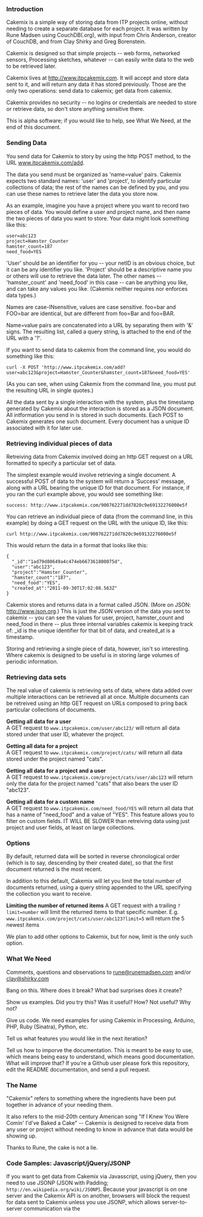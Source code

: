 ### Introduction

Cakemix is a simple way of storing data from ITP projects online, without needing to create a separate database for each project. It was written by Rune Madsen using CouchDB(.org), with input from Chris Anderson, creator of CouchDB, and from Clay Shirky and Greg Borenstein. 

Cakemix is designed so that simple projects -- web forms, networked sensors, Processing sketches, whatever -- can easily write data to the web to be retrieved later.

Cakemix lives at http://www.itpcakemix.com. It will accept and store data sent to it, and will return any data it has stored previously. Those are the only two operations: send data to cakemix; get data from cakemix.

Cakemix provides no security -- no logins or credentials are needed to store or retrieve data, so don't store anything sensitive there.

This is alpha software; if you would like to help, see What We Need, at the end of this document.

### Sending Data

You send data for Cakemix to story by using the http POST method, to the URL www.itpcakemix.com/add.

The data you send must be organized as 'name=value' pairs. Cakemix expects two standard names: 'user' and 'project', to identify particular collections of data; the rest of the names can be defined by you, and you can use these names to retrieve later the data you store now.

As an example, imagine you have a project where you want to record two pieces of data. You would define a user and project name, and then name the two pieces of data you want to store. Your data might look something like this:

    user=abc123
    project=Hamster_Counter
    hamster_count=187
    need_food=YES

'User' should be an identifier for you -- your netID is an obvious choice, but it can be any identifier you like. 'Project' should be a descriptive name you or others will use to retrieve the data later. The other names -- 'hamster_count' and 'need_food' in this case -- can be anything you like, and can take any values you like. (Cakemix neither requires nor enforces data types.)

Names are case-INsensitive, values are case sensitive. foo=bar and FOO=bar are identical, but are different from foo=Bar and foo=BAR.

Name=value pairs are concatenated into a URL by separating them with '&' signs. The resulting list, called a query string, is attached to the end of the URL with a '?'. 

If you want to send data to cakemix from the command line, you would do something like this:

    curl -X POST 'http://www.itpcakemix.com/add?user=abc123&project=Hamster_Counter&hamster_count=187&need_food=YES'
    
(As you can see, when using Cakemix from the command line, you must put the resulting URL in single quotes.)

All the data sent by a single interaction with the system, plus the timestamp generated by Cakemix about the interaction is stored as a JSON document. All intformation you send in is stored in such documents. Each POST to Cakemix generates one such document. Every document has a unique ID associated with it for later use.

### Retrieving individual pieces of data

Retreiving data from Cakemix involved doing an http GET request on a URL formatted to specify a particular set of data.

The simplest example would involve retrieving a single document. A successful POST of data to the system will return a 'Success' message, along with a URL bearing the unique ID for that document. For instance, if you ran the curl example above, you would see something like:

    success: http://www.itpcakemix.com/900762271dd7820c9e69132276000e5f

You can retrieve an individual piece of data (from the command line, in this example) by doing a GET request on the URL with the unique ID, like this:

    curl http://www.itpcakemix.com/900762271dd7820c9e69132276000e5f

This would return the data in a format that looks like this: 

    {
      "_id":"1ad79d80649a4c474eb667361800075d",
      "user":"abc123",
      "project":"Hamster_Counter",
      "hamster_count":"187",
      "need_food":"YES",
      "created_at":"2011-09-30T17:02:08.563Z"
    }

Cakemix stores and returns data in a format called JSON. (More on JSON: http://www.json.org.) This is just the JSON version of the data you sent to cakemix -- you can see the values for user, project, hamster_count and need_food in there -- plus three internal variables cakemix is keeping track of: _id is the unique identifier for that bit of data, and created_at is a timestamp. 

Storing and retrieving a single piece of data, however, isn't so interesting. Where cakemix is designed to be useful is in storing large volumes of periodic information.

### Retrieving data sets

The real value of cakemix is retrieving sets of data, where data added over multiple interactions can be retrieved all at once. Multiple documents can be retreived using an http GET request on URLs composed to pring back particular collections of documents.

**Getting all data for a user**  
A GET request to `www.itpcakemix.com/user/abc123/` will return all data stored under that user ID, whatever the project. 

**Getting all data for a project**  
A GET request to `www.itpcakemix.com/project/cats/` will return all data stored under the project named "cats".

**Getting all data for a project and a user**  
A GET request to `www.itpcakemix.com/project/cats/user/abc123` will return only the data for the project named "cats" that also bears the user ID "abc123". 

**Getting all data for a custom name**  
A GET request to `www.itpcakemix.com/need_food/YES` will return all data that has a name of "need_food" and a value of "YES". This feature allows you to filter on custom fields. IT WILL BE SLOWER than retreiving data using just project and user fields, at least on large collections. 

### Options

By default, returned data will be sorted in reverse chronological order (which is to say, descending by their created date), so that the first document returned is the most recent.

In addition to this default, Cakemix will let you limit the total number of documents returned, using a query string appended to the URL specifying the collection you want to receive. 

**Limiting the number of returned items**
A GET request with a trailing `?limit=number` will limit the returned items to that specific number. E.g. `www.itpcakemix.com/project/cats/user/abc123?limit=5` will return the 5 newest items
 
We plan to add other options to Cakemix, but for now, limit is the only such option.

### What We Need 

Comments, questions and observations to rune@runemadsen.com and/or clay@shirky.com

Bang on this. Where does it break? What bad surprises does it create?

Show us examples. Did you try this? Was it useful? How? Not useful? Why not?

Give us code. We need examples for using Cakemix in Processing, Arduino, PHP, Ruby (Sinatra), Python, etc.

Tell us what features you would like in the next iteration?

Tell us how to imporve the documentation. This is meant to be easy to use, which means being easy to understand, which means good documentation. What will improve that? If you're a Github user please fork this repository, edit the README documentation, and send a pull request. 

### The Name

"Cakemix" refers to something where the ingredients have been put together in advance of your needing them. 

It also refers to the mid-20th century American song "If I Knew You Were Comin' I'd've Baked a Cake" -- Cakemix is designed to receive data from any user or project without needing to know in advance that data would be showing up.

Thanks to Rune, the cake is not a lie.

### Code Samples: Javascript/jQuery/JSONP

If you want to get data from Cakemix via Javasscript, using jQuery, then you need to use JSONP (JSON with Padding;  `http://en.wikipedia.org/wiki/JSONP`). Because your javascript is on one server and the Cakemix API is on another, browsers will block the request for data sent to Cakemix unless you use JSONP, which allows server-to-server communication via the <script> tag. 

Here is an example on how you would do a call to the Cakemix API with jQuery:

    $.ajax({
      type: "GET",
      url: "http://www.itpcakemix.com/project/cats",
      dataType: "jsonp",
      success : function(data) {
        alert(data);
     }
    });